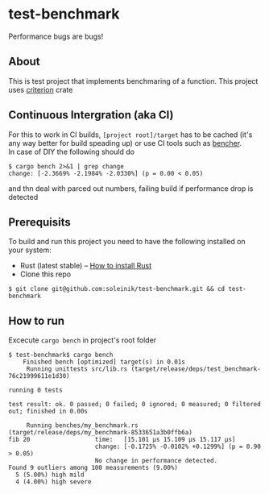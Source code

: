 # test-benchmark
Performance bugs are bugs!

## About 
This is test project that implements benchmaring of a function. This project uses [criterion](https://crates.io/crates/criterion) crate

## Continuous Intergration (aka CI)
For this to work in CI builds, `[project root]/target` has to be cached (it's any way better for build speading up) or use CI tools such as [bencher](https://bencher.dev/pricing/).  
In case of DIY the following should do
```
$ cargo bench 2>&1 | grep change
change: [-2.3669% -2.1984% -2.0330%] (p = 0.00 < 0.05)
```
and thn deal with parced out numbers, failing  build if performance drop is detected


## Prerequisits
To build and run this project you need to have the following installed on your system:

- Rust (latest stable) – [How to install Rust](https://www.rust-lang.org/en-US/install.html)
- Clone this repo 
```
$ git clone git@github.com:soleinik/test-benchmark.git && cd test-benchmark
```


## How to run
Excecute `cargo bench` in project's root folder

```
$ test-benchmark$ cargo bench
    Finished bench [optimized] target(s) in 0.01s
     Running unittests src/lib.rs (target/release/deps/test_benchmark-76c21999611e1d30)

running 0 tests

test result: ok. 0 passed; 0 failed; 0 ignored; 0 measured; 0 filtered out; finished in 0.00s

     Running benches/my_benchmark.rs (target/release/deps/my_benchmark-8533651a3b0ffb6a)
fib 20                  time:   [15.101 µs 15.109 µs 15.117 µs]
                        change: [-0.1725% -0.0102% +0.1299%] (p = 0.90 > 0.05)
                        No change in performance detected.
Found 9 outliers among 100 measurements (9.00%)
  5 (5.00%) high mild
  4 (4.00%) high severe
```
